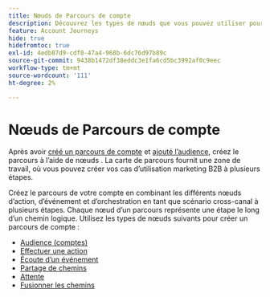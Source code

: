 ```yaml
---
title: Nœuds de Parcours de compte
description: Découvrez les types de nœuds que vous pouvez utiliser pour créer vos parcours de compte dans Journey Optimizer B2B edition.
feature: Account Journeys
hide: true
hidefromtoc: true
exl-id: 4edb87d9-cdf8-47a4-968b-6dc76d97b89c
source-git-commit: 9438b1472df38eddc3e1fa6cd5bc3992af0c9eec
workflow-type: tm+mt
source-wordcount: '111'
ht-degree: 2%

---
```


# Nœuds de Parcours de compte

Après avoir [créé un parcours de compte](journey-overview.md#create-an-account-journey) et [ajouté l’audience](journey-overview.md#add-the-account-audience-for-your-journey), créez le parcours à l’aide de nœuds . La carte de parcours fournit une zone de travail, où vous pouvez créer vos cas d’utilisation marketing B2B à plusieurs étapes.

Créez le parcours de votre compte en combinant les différents nœuds d’action, d’événement et d’orchestration en tant que scénario cross-canal à plusieurs étapes. Chaque nœud d’un parcours représente une étape le long d’un chemin logique. Utilisez les types de nœuds suivants pour créer un parcours de compte :

* [Audience (comptes)](./account-audience-nodes.md)
* [Effectuer une action](./action-nodes.md)
* [Écoute d’un événement](./listen-for-event-nodes.md)
* [Partage de chemins](./split-merge-paths-nodes.md)
* [Attente](./wait-nodes.md)
* [Fusionner les chemins](./split-merge-paths-nodes.md)
